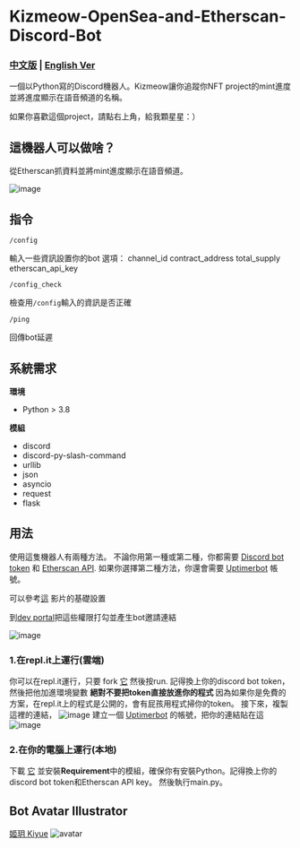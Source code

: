 # Kizmeow-OpenSea-and-Etherscan-Discord-Bot

### [中文版](https://github.com/Xeift/Kizmeow-NFT-Mint-Progress-Discord-Bot/blob/main/%E8%AE%80%E6%88%91.md) | [English Ver](https://github.com/Xeift/Kizmeow-NFT-Mint-Progress-Discord-Bot/blob/main/README.md)
一個以Python寫的Discord機器人。Kizmeow讓你追蹤你NFT project的mint進度並將進度顯示在語音頻道的名稱。

如果你喜歡這個project，請點右上角，給我顆星星：）

這機器人可以做啥？
-----------------
從Etherscan抓資料並將mint進度顯示在語音頻道。

![image](https://user-images.githubusercontent.com/80938768/156949496-d08b131e-8702-4045-801a-6a3aa6aab7a2.png)

指令
-----------------
`/config`

輸入一些資訊設置你的bot 選項： channel_id contract_address total_supply etherscan_api_key

`/config_check`

檢查用`/config`輸入的資訊是否正確

`/ping`

回傳bot延遲

系統需求
-----------------
**環境**

+ Python > 3.8

**模組**

+ discord
+ discord-py-slash-command
+ urllib
+ json
+ asyncio
+ request
+ flask

用法
-----------------
使用這隻機器人有兩種方法。
不論你用第一種或第二種，你都需要 [Discord bot token](https://discord.com/developers/applications) 和 [Etherscan API](https://etherscan.io/myapikey). 如果你選擇第二種方法，你還會需要 [Uptimerbot](https://uptimerobot.com/) 帳號。


可以參考[這](https://www.youtube.com/watch?v=WFP9LdiB8yk) 影片的基礎設置

到[dev portal](https://discord.com/developers/applications)把這些權限打勾並產生bot邀請連結

![image](https://user-images.githubusercontent.com/80938768/156952335-4652d4b5-bae4-48c4-a44f-44379809defe.png)

### 1.在repl.it上運行(雲端)
你可以在repl.it運行，只要 fork [它](https://replit.com/@xeiftc/Kizmeow-Mint-Progress) 然後按run. 記得換上你的discord bot token， 然後把他加進環境變數 **絕對不要把token直接放進你的程式** 因為如果你是免費的方案，在repl.it上的程式是公開的，會有屁孩用程式掃你的token。
接下來，複製這裡的連結， ![image](https://user-images.githubusercontent.com/80938768/146533872-021b05b3-f18c-44db-a943-527903dc6616.png) 建立一個 [Uptimerbot](https://uptimerobot.com/) 的帳號，把你的連結貼在這 ![image](https://user-images.githubusercontent.com/80938768/146534310-74201ab2-700e-4271-94a2-f2ecf8d12acb.png)

### 2.在你的電腦上運行(本地)
下載 [它](https://github.com/Xeift/Kizmeow-OpenSea-and-Etherscan-Discord-Bot/archive/refs/heads/main.zip) 並安裝**Requirement**中的模組，確保你有安裝Python。記得換上你的discord bot token和Etherscan API key。 然後執行main.py。

Bot Avatar Illustrator
-----------------
[姬玥 Kiyue](https://www.facebook.com/profile.php?id=100026170072950)
![avatar](https://user-images.githubusercontent.com/80938768/146544100-315cdd44-7461-441b-a3dd-d3ee653b145a.png)
